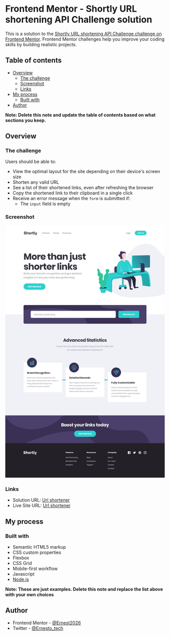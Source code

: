 # Frontend Mentor - Shortly URL shortening API Challenge solution

This is a solution to the [Shortly URL shortening API Challenge challenge on Frontend Mentor](https://www.frontendmentor.io/challenges/url-shortening-api-landing-page-2ce3ob-G). Frontend Mentor challenges help you improve your coding skills by building realistic projects. 

## Table of contents

- [Overview](#overview)
  - [The challenge](#the-challenge)
  - [Screenshot](#screenshot)
  - [Links](#links)
- [My process](#my-process)
  - [Built with](#built-with)
- [Author](#author)

**Note: Delete this note and update the table of contents based on what sections you keep.**

## Overview

### The challenge

Users should be able to:

- View the optimal layout for the site depending on their device's screen size
- Shorten any valid URL
- See a list of their shortened links, even after refreshing the browser
- Copy the shortened link to their clipboard in a single click
- Receive an error message when the `form` is submitted if:
  - The `input` field is empty

### Screenshot

![Design](./public/design/desktop-design.jpg)

### Links

- Solution URL: [Url shortener](https://github.com/Ernest2026/Url-shortener)
- Live Site URL: [Url shortener](https://vast-coast-57660.herokuapp.com/)

## My process

### Built with

- Semantic HTML5 markup
- CSS custom properties
- Flexbox
- CSS Grid
- Mobile-first workflow
- Javascript
- [Node.js](https://nodejs.org)

**Note: These are just examples. Delete this note and replace the list above with your own choices**

## Author

- Frontend Mentor - [@Ernest2026](https://www.frontendmentor.io/profile/Ernest2026)
- Twitter - [@Ernesto_tech](https://www.twitter.com/Ernest_tech)
